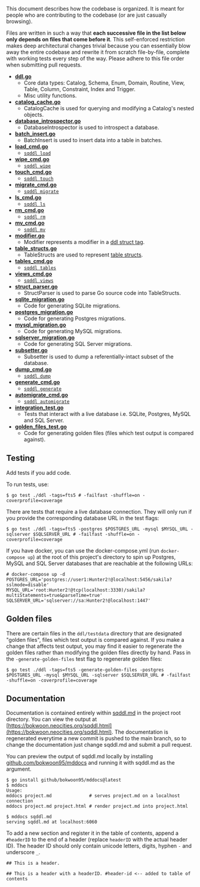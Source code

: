 This document describes how the codebase is organized. It is meant for people who are contributing to the codebase (or are just casually browsing).

Files are written in such a way that **each successive file in the list below only depends on files that come before it**. This self-enforced restriction makes deep architectural changes trivial because you can essentially blow away the entire codebase and rewrite it from scratch file-by-file, complete with working tests every step of the way. Please adhere to this file order when submitting pull requests.

- [**ddl.go**](https://github.com/bokwoon95/sqddl/blob/main/ddl/ddl.go)
    - Core data types: Catalog, Schema, Enum, Domain, Routine, View, Table, Column, Constraint, Index and Trigger.
    - Misc utility functions.
- [**catalog_cache.go**](https://github.com/bokwoon95/sqddl/blob/main/ddl/catalog_cache.go)
    - CatalogCache is used for querying and modifying a Catalog's nested objects.
- [**database_introspector.go**](https://github.com/bokwoon95/sqddl/blob/main/ddl/database_introspector.go)
    - DatabaseIntrospector is used to introspect a database.
- [**batch_insert.go**](https://github.com/bokwoon95/sqddl/blob/main/ddl/batch_insert.go)
    - BatchInsert is used to insert data into a table in batches.
- [**load_cmd.go**](https://github.com/bokwoon95/sqddl/blob/main/ddl/load_cmd.go)
    - [`sqddl load`](https://bokwoon.neocities.org/sqddl.html#load)
- [**wipe_cmd.go**](https://github.com/bokwoon95/sqddl/blob/main/ddl/wipe_cmd.go)
    - [`sqddl wipe`](https://bokwoon.neocities.org/sqddl.html#wipe)
- [**touch_cmd.go**](https://github.com/bokwoon95/sqddl/blob/main/ddl/touch_cmd.go)
    - [`sqddl touch`](https://bokwoon.neocities.org/sqddl.html#touch)
- [**migrate_cmd.go**](https://github.com/bokwoon95/sqddl/blob/main/ddl/migrate_cmd.go)
    - [`sqddl migrate`](https://bokwoon.neocities.org/sqddl.html#migrate)
- [**ls_cmd.go**](https://github.com/bokwoon95/sqddl/blob/main/ddl/ls_cmd.go)
    - [`sqddl ls`](https://bokwoon.neocities.org/sqddl.html#ls)
- [**rm_cmd.go**](https://github.com/bokwoon95/sqddl/blob/main/ddl/rm_cmd.go)
    - [`sqddl rm`](https://bokwoon.neocities.org/sqddl.html#rm)
- [**mv_cmd.go**](https://github.com/bokwoon95/sqddl/blob/main/ddl/mv_cmd.go)
    - [`sqddl mv`](https://bokwoon.neocities.org/sqddl.html#mv)
- [**modifier.go**](https://github.com/bokwoon95/sqddl/blob/main/ddl/modifier.go)
    - Modifier represents a modifier in a [ddl struct tag](https://bokwoon.neocities.org/sqddl.html#ddl-struct-tags).
- [**table_structs.go**](https://github.com/bokwoon95/sqddl/blob/main/ddl/table_structs.go)
    - TableStructs are used to represent [table structs](https://bokwoon.neocities.org/sqddl.html#table-structs).
- [**tables_cmd.go**](https://github.com/bokwoon95/sqddl/blob/main/ddl/tables_cmd.go)
    - [`sqddl tables`](https://bokwoon.neocities.org/sqddl.html#tables)
- [**views_cmd.go**](https://github.com/bokwoon95/sqddl/blob/main/ddl/views_cmd.go)
    - [`sqddl views`](https://bokwoon.neocities.org/sqddl.html#views)
- [**struct_parser.go**](https://github.com/bokwoon95/sqddl/blob/main/ddl/struct_parser.go)
    - StructParser is used to parse Go source code into TableStructs.
- [**sqlite_migration.go**](https://github.com/bokwoon95/sqddl/blob/main/ddl/sqlite_migration.go)
    - Code for generating SQLite migrations.
- [**postgres_migration.go**](https://github.com/bokwoon95/sqddl/blob/main/ddl/postgres_migration.go)
    - Code for generating Postgres migrations.
- [**mysql_migration.go**](https://github.com/bokwoon95/sqddl/blob/main/ddl/mysql_migration.go)
    - Code for generating MySQL migrations.
- [**sqlserver_migration.go**](https://github.com/bokwoon95/sqddl/blob/main/ddl/sqlserver_migration.go)
    - Code for generating SQL Server migrations.
- [**subsetter.go**](https://github.com/bokwoon95/sqddl/blob/main/ddl/subsetter.go)
    - Subsetter is used to dump a referentially-intact subset of the database.
- [**dump_cmd.go**](https://github.com/bokwoon95/sqddl/blob/main/ddl/dump_cmd.go)
    - [`sqddl dump`](https://bokwoon.neocities.org/sqddl.html#dump)
- [**generate_cmd.go**](https://github.com/bokwoon95/sqddl/blob/main/ddl/generate_cmd.go)
    - [`sqddl generate`](https://bokwoon.neocities.org/sqddl.html#generate)
- [**automigrate_cmd.go**](https://github.com/bokwoon95/sqddl/blob/main/ddl/automigrate_cmd.go)
    - [`sqddl automigrate`](https://bokwoon.neocities.org/sqddl.html#automigrate)
- [**integration_test.go**](https://github.com/bokwoon95/sqddl/blob/main/ddl/integration_test.go)
    - Tests that interact with a live database i.e. SQLite, Postgres, MySQL and SQL Server.
- [**golden_files_test.go**](https://github.com/bokwoon95/sqddl/blob/main/ddl/golden_files_test.go)
    - Code for generating golden files (files which test output is compared against).

## Testing

Add tests if you add code.

To run tests, use:

```shell
$ go test ./ddl -tags=fts5 # -failfast -shuffle=on -coverprofile=coverage
```

There are tests that require a live database connection. They will only run if you provide the corresponding database URL in the test flags:

```shell
$ go test ./ddl -tags=fts5 -postgres $POSTGRES_URL -mysql $MYSQL_URL -sqlserver $SQLSERVER_URL # -failfast -shuffle=on -coverprofile=coverage
```

If you have docker, you can use the docker-compose.yml (run `docker-compose up`) at the root of this project's directory to spin up Postgres, MySQL and SQL Server databases that are reachable at the following URLs:

```shell
# docker-compose up -d
POSTGRES_URL='postgres://user1:Hunter2!@localhost:5456/sakila?sslmode=disable'
MYSQL_URL='root:Hunter2!@tcp(localhost:3330)/sakila?multiStatements=true&parseTime=true'
SQLSERVER_URL='sqlserver://sa:Hunter2!@localhost:1447'
```

## Golden files

There are certain files in the `ddl/testdata` directory that are designated "golden files", files which test output is compared against. If you make a change that affects test output, you may find it easier to regenerate the golden files rather than modifying the golden files directly by hand. Pass in the `-generate-golden-files` test flag to regenerate golden files:

```shell
$ go test ./ddl -tags=fts5 -generate-golden-files -postgres $POSTGRES_URL -mysql $MYSQL_URL -sqlserver $SQLSERVER_URL # -failfast -shuffle=on -coverprofile=coverage
```

## Documentation

Documentation is contained entirely within [sqddl.md](https://github.com/bokwoon95/sqddl/blob/main/sqddl.md) in the project root directory. You can view the output at [https://bokwoon.neocities.org/sqddl.html](https://bokwoon.neocities.org/sqddl.html). The documentation is regenerated everytime a new commit is pushed to the main branch, so to change the documentation just change sqddl.md and submit a pull request.

You can preview the output of sqddl.md locally by installing [github.com/bokwoon95/mddocs](https://github.com/bokwoon95/mddocs) and running it with sqddl.md as the argument.

```shell
$ go install github/bokwoon95/mddocs@latest
$ mddocs
Usage:
mddocs project.md              # serves project.md on a localhost connection
mddocs project.md project.html # render project.md into project.html

$ mddocs sqddl.md
serving sqddl.md at localhost:6060
```

To add a new section and register it in the table of contents, append a `#headerID` to the end of a header (replace `headerID` with the actual header ID). The header ID should only contain unicode letters, digits, hyphen `-` and underscore `_`.

```text
## This is a header.

## This is a header with a headerID. #header-id <-- added to table of contents
```
